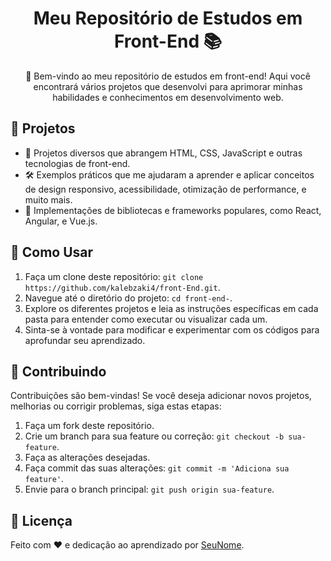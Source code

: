 <h1 align="center">Meu Repositório de Estudos em Front-End 📚</h1>

<p align="center">
  👋 Bem-vindo ao meu repositório de estudos em front-end! Aqui você encontrará vários projetos que desenvolvi para aprimorar minhas habilidades e conhecimentos em desenvolvimento web.
</p>

## 🌟 Projetos

- 📘 Projetos diversos que abrangem HTML, CSS, JavaScript e outras tecnologias de front-end.
- 🛠️ Exemplos práticos que me ajudaram a aprender e aplicar conceitos de design responsivo, acessibilidade, otimização de performance, e muito mais.
- 🚀 Implementações de bibliotecas e frameworks populares, como React, Angular, e Vue.js.

## 🚀 Como Usar

1. Faça um clone deste repositório: `git clone https://github.com/kalebzaki4/front-End.git`.
2. Navegue até o diretório do projeto: `cd front-end-`.
3. Explore os diferentes projetos e leia as instruções específicas em cada pasta para entender como executar ou visualizar cada um.
4. Sinta-se à vontade para modificar e experimentar com os códigos para aprofundar seu aprendizado.

## 🤝 Contribuindo

Contribuições são bem-vindas! Se você deseja adicionar novos projetos, melhorias ou corrigir problemas, siga estas etapas:

1. Faça um fork deste repositório.
2. Crie um branch para sua feature ou correção: `git checkout -b sua-feature`.
3. Faça as alterações desejadas.
4. Faça commit das suas alterações: `git commit -m 'Adiciona sua feature'`.
5. Envie para o branch principal: `git push origin sua-feature`.

## 📝 Licença

Feito com ❤️ e dedicação ao aprendizado por [SeuNome](https://github.com/kalebzaki4).
